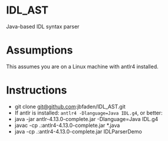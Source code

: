 # IDL_AST
Java-based IDL syntax parser

# Assumptions
This assumes you are on a Linux machine with antlr4 installed.

# Instructions
* git clone git@github.com:jbfaden/IDL_AST.git
* If antlr is installed: `antlr4 -Dlanguage=Java IDL.g4`, or better:
* java -jar antlr-4.13.0-complete.jar -Dlanguage=Java IDL.g4 
* javac -cp .:antlr4-4.13.0-complete.jar *.java
* java  -cp .:antlr4-4.13.0-complete.jar IDLParserDemo

